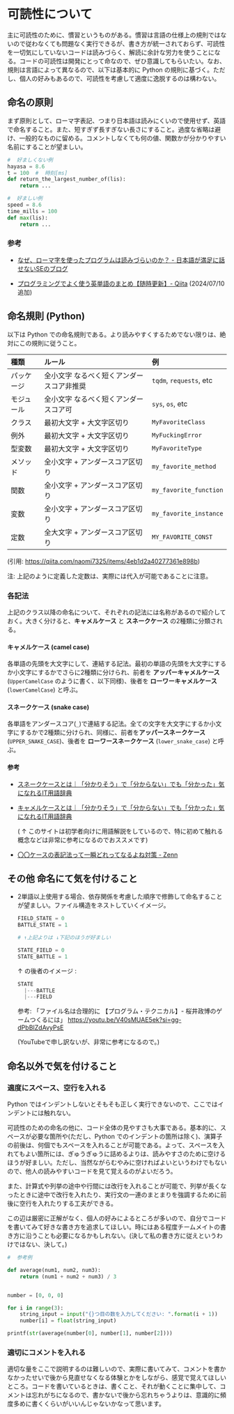 # 可読性について

主に可読性のために、慣習というものがある。慣習は言語の仕様上の規則ではないので従わなくても問題なく実行できるが、書き方が統一されておらず、可読性を一切気にしていないコードは読みづらく、解読に余計な労力を使うことになる。コードの可読性は開発にとって命なので、ぜひ意識してもらいたい。なお、規則は言語によって異なるので、以下は基本的に Python の規則に基づく。ただし、個人の好みもあるので、可読性を考慮して適度に逸脱するのは構わない。

## 命名の原則

まず原則として、ローマ字表記、つまり日本語は読みにくいので使用せず、英語で命名すること。また、短すぎず長すぎない長さにすること。過度な省略は避け、一般的なものに留める。コメントしなくても何の値、関数かが分かりやすい名前にすることが望ましい。

```python
#  好ましくない例
hayasa = 8.6
t = 100  #  時刻[ms]
def return_the_largest_number_of(lis):
    return ...

#  好ましい例
speed = 8.6
time_mills = 100
def max(lis):
    return ...
```

### 参考

- [なぜ、ローマ字を使ったプログラムは読みづらいのか？ - 日本語が満足に話せないSEのブログ](https://eg0323.hatenadiary.org/entry/20070721/p1)

- [プログラミングでよく使う英単語のまとめ【随時更新】- Qiita](https://qiita.com/Ted-HM/items/7dde25dcffae4cdc7923) (2024/07/10 追加)

## 命名規則 (Python)

以下は Python での命名規則である。より読みやすくするためでない限りは、絶対にこの規則に従うこと。

| 種類 | ルール | 例 |
|:-----|:------|:---|
| パッケージ | 全小文字 なるべく短くアンダースコア非推奨 | `tqdm`, `requests`, etc |
| モジュール | 全小文字 なるべく短くアンダースコア可 | `sys`, `os`, etc |
| クラス | 最初大文字 + 大文字区切り | `MyFavoriteClass` |
| 例外 | 最初大文字 + 大文字区切り | `MyFuckingError` |
| 型変数 | 最初大文字 + 大文字区切り | `MyFavoriteType` |
| メソッド | 全小文字 + アンダースコア区切り | `my_favorite_method` |
| 関数 | 全小文字 + アンダースコア区切り | `my_favorite_function` |
| 変数 | 全小文字 + アンダースコア区切り | `my_favorite_instance` |
| 定数 | 全大文字 + アンダースコア区切り | `MY_FAVORITE_CONST` |

(引用: https://qiita.com/naomi7325/items/4eb1d2a40277361e898b)

注: 上記のように定義した定数は、実際には代入が可能であることに注意。

### 各記法

上記のクラス以降の命名について、それぞれの記法には名称があるので紹介しておく。大きく分けると、**キャメルケース** と **スネークケース** の2種類に分類される。

#### キャメルケース (camel case)

各単語の先頭を大文字にして、連結する記法。最初の単語の先頭を大文字にするか小文字にするかでさらに2種類に分けられ、前者を **アッパーキャメルケース** (`UpperCamelCase` のように書く、以下同様)、後者を **ローワーキャメルケース** (`lowerCamelCase`) と呼ぶ。

#### スネークケース (snake case)

各単語をアンダースコア(`_`)で連結する記法。全ての文字を大文字にするか小文字にするかで2種類に分けられ、同様に、前者を**アッパースネークケース** (`UPPER_SNAKE_CASE`)、後者を **ローワースネークケース** (`lower_snake_case`) と呼ぶ。

#### 参考

- [スネークケースとは｜「分かりそう」で「分からない」でも「分かった」気になれるIT用語辞典](https://wa3.i-3-i.info/word1180.html)

- [キャメルケースとは｜「分かりそう」で「分からない」でも「分かった」気になれるIT用語辞典](https://wa3.i-3-i.info/word1179.html)

    ( ↑ このサイトは初学者向けに用語解説をしているので、特に初めて触れる概念などは非常に参考になるのでおススメです)

- [〇〇ケースの表記法って一瞬どれってなるよね対策 - Zenn](https://zenn.dev/collabostyle/articles/96b62ea1535a58)

## その他 命名にて気を付けること

- 2単語以上使用する場合、依存関係を考慮した順序で修飾して命名することが望ましい。ファイル構造をネストしていくイメージ。

    ```python
    FIELD_STATE = 0
    BATTLE_STATE = 1

    # ↑上記よりは ↓下記のほうが好ましい

    STATE_FIELD = 0
    STATE_BATTLE = 1
    ```

    ↑ の後者のイメージ :

    ```python
    STATE
      |---BATTLE
      |---FIELD
    ```

    参考: 「ファイル名は合理的に 【プログラム・テクニカル】- 桜井政博のゲームつくるには」 https://youtu.be/V40sMUAE5ek?si=gg-dPbBIZdAvyPsE

    (YouTubeで申し訳ないが、非常に参考になるので。)

## 命名以外で気を付けること

### 適度にスペース、空行を入れる

Python ではインデントしないとそもそも正しく実行できないので、ここではインデントには触れない。

可読性のための命名の他に、コード全体の見やすさも大事である。基本的に、スペースが必要な箇所や(ただし、Python でのインデントの箇所は除く)、演算子の前後は、何個でもスペースを入れることが可能である。よって、スペースを入れてもよい箇所には、ぎゅうぎゅうに詰めるよりは、読みやすさのために空けるほうが好ましい。ただし、当然ながらむやみに空ければよいというわけでもないので、他人の読みやすいコードを見て覚えるのがよいだろう。

また、計算式や列挙の途中や行間には改行を入れることが可能で、列挙が長くなったときに途中で改行を入れたり、実行文の一連のまとまりを強調するために前後に空行を入れたりする工夫ができる。

この辺は厳密に正解がなく、個人の好みによるところが多いので、自分でコードを書いてみて好きな書き方を追求してほしい。時にはある程度チームメイトの書き方に沿うことも必要になるかもしれない。(決して私の書き方に従えというわけではない、決して。)

```python
#  参考例

def average(num1, num2, num3):
    return (num1 + num2 + num3) / 3


number = [0, 0, 0]

for i in range(3):
    string_input = input("{}つ目の数を入力してください: ".format(i + 1))
    number[i] = float(string_input)

printf(str(average(number[0], number[1], number[2])))
```

### 適切にコメントを入れる

適切な量をここで説明するのは難しいので、実際に書いてみて、コメントを書かなかったせいで後から見直せなくなる体験とかをしながら、感覚で覚えてほしいところ。コードを書いているときは、書くこと、それが動くことに集中して、コメントは忘れがちになるので、書かないで後から忘れちゃうよりは、意識的に頻度多めに書くくらいがいいんじゃないかなって思います。
